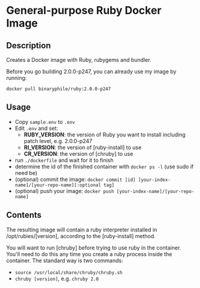 # General-purpose Ruby Docker Image

## Description

Creates a Docker image with Ruby, rubygems and bundler.

Before you go building 2.0.0-p247, you can already use my image by
running:

    docker pull binaryphile/ruby:2.0.0-p247

## Usage

- Copy `sample.env` to `.env`
- Edit `.env` and set:
  - **RUBY_VERSION**: the version of Ruby you want to install including
  patch level, e.g. 2.0.0-p247
  - **RI_VERSION**: the version of [ruby-install] to use
  - **CR_VERSION**: the version of [chruby] to use
- run `./dockerfile` and wait for it to finish
- determine the id of the finished container with `docker ps -l` (use
sudo if need be)
- (optional) commit the image: `docker commit [id]
[your-index-name]/[your-repo-name][:optional tag]`
- (optional) push your image: `docker push
[your-index-name]/[your-repo-name]`

## Contents

The resulting image will contain a ruby interpreter installed in
/opt/rubies/[version], according to the [ruby-install] method.

You will want to run [chruby] before trying to use ruby in the
container.  You'll need to do this any time you create a ruby process
inside the container.  The standard way is two commands:

- `source /usr/local/share/chruby/chruby.sh`
- `chruby [version]`, e.g. `chruby 2.0`

